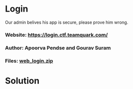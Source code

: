 Login
=

Our admin belives his app is secure, please prove him wrong.

### Website: https://login.ctf.teamquark.com/

### Author: Apoorva Pendse and Gourav Suram

### Files: [web_login.zip](./web_login.zip)

Solution
=

